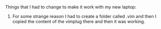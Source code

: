 Things that I had to change to make it work with my new laptop:

1. For some strange reason I had to create a folder called .vim and then
I copied the content of the vimplug there and then it was working.
